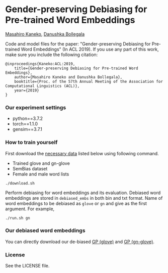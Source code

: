 # Gender-preserving Debiasing for Pre-trained Word Embeddings

[Masahiro Kaneko](https://sites.google.com/view/masahirokaneko/english?authuser=0), [Danushka Bollegala](http://danushka.net/)

Code and model files for the paper: "Gender-preserving Debiasing for Pre-trained Word Embeddings" (In ACL 2019). If you use any part of this work, make sure you include the following citation:

```
@inproceedings{Kaneko:ACL:2019,    
    title={Gender-preserving Debiasing for Pre-trained Word Embeddings},    
    author={Masahiro Kaneko and Danushka Bollegala},    
    booktitle={Proc. of the 57th Annual Meeting of the Association for Computational Linguistics (ACL)},    
    year={2019} 
}
```

### Our experiment settings
- python==3.7.2
- torch==1.1.0
- gensim==3.7.1


### How to train yourself

First download the [necessary data](https://github.com/uclanlp/gn_glove) listed below using following command.
- Trained glove and gn-glove
- SemBias dataset
- Female and male word lists
```
./download.sh
```
Perform debiasing for word embeddings and its evaluation. Debiased word embeddings are stored in `debiased_embs` in both bin and txt format. Name of word embeddings to be debiased as `glove` or `gn` and give as the first argument. For example,
```
./run.sh gn
```

### Our debiased word embeddings

You can directly download our de-biased [GP (glove)](https://drive.google.com/file/d/12VK2-BpLAg_-VPVl_wcLBZbzd9wcwyqN/view?usp=sharing) and [GP  (gn-glove)](https://drive.google.com/file/d/1Rn--1pxjBhyp5os7zw75VB-YQUHXcfgF/view?usp=sharing).

### License
See the LICENSE file.
